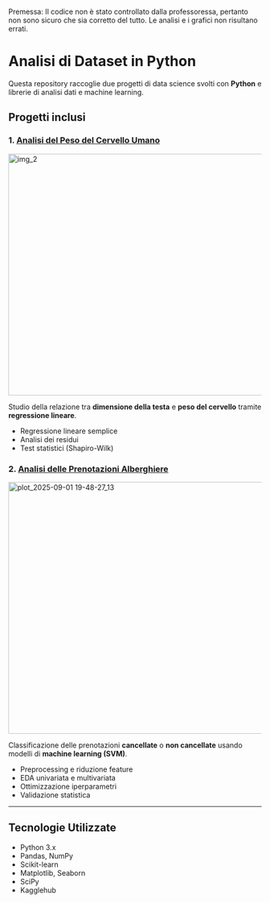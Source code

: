 Premessa: Il codice non è stato controllato dalla professoressa, pertanto non sono sicuro che sia corretto del tutto. 
Le analisi e i grafici non risultano errati.

# Analisi di Dataset in Python

Questa repository raccoglie due progetti di data science svolti con **Python** e librerie di analisi dati e machine learning.

## Progetti inclusi

### 1. [Analisi del Peso del Cervello Umano](./brain-weight-analysis)
<img width="640" height="480" alt="img_2" src="https://github.com/user-attachments/assets/2cfd6906-7481-4c97-8aa7-72d36fcf6065" />

Studio della relazione tra **dimensione della testa** e **peso del cervello** tramite **regressione lineare**.
- Regressione lineare semplice
- Analisi dei residui
- Test statistici (Shapiro-Wilk)

### 2. [Analisi delle Prenotazioni Alberghiere](./hotel-booking-analysis)
<img width="1200" height="500" alt="plot_2025-09-01 19-48-27_13" src="https://github.com/user-attachments/assets/4d1f4a50-ec8f-485f-bf9e-c245aadde41f" />

Classificazione delle prenotazioni **cancellate** o **non cancellate** usando modelli di **machine learning (SVM)**.
- Preprocessing e riduzione feature
- EDA univariata e multivariata
- Ottimizzazione iperparametri
- Validazione statistica

---

## Tecnologie Utilizzate
- Python 3.x
- Pandas, NumPy
- Scikit-learn
- Matplotlib, Seaborn
- SciPy
- Kagglehub

